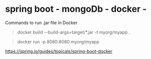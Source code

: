 # spring boot - mongoDb - docker -



Commands to run .jar file in Docker



>docker build --build-args=target/*.jar -t myorg/myapp .



>docker run -p 8080:8080 myorg/myapp



https://spring.io/guides/topicals/spring-boot-docker
